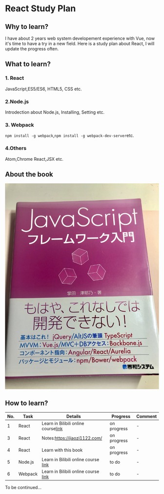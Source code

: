 # React Study Plan

## Why to learn?
I have about 2 years web system developement experience with Vue, now it's time to have a try in a new field.
Here is a study plan about React, I will update the progress often.

## What to learn?
### 1. React
JavaScript,ES5/ES6, HTML5, CSS etc.

### 2.Node.js
Introdection about Node.js, Installing, Setting etc.

### 3. Webpack
`npm install -g webpack`,`npm install -g webpack-dev-server`etc.

### 4.Others
Atom,Chrome React,JSX etc.

## About the book
![1](https://github.com/koshiryo/ReactStudyPlan/blob/master/book.jpg)

## How to learn?
| No.  | Task  |Details   | Progress  | Comment  |
| ------------ | ------------ | ------------ | ------------ | ------------ |
| 1  |React  |Learn in Bilibili online course[link](https://www.bilibili.com/video/av37668737?from=search&seid=5639650066295503629 "link") |on progress |-|
| 3 |React  |Notes:https://jiaozi1122.com/ |on progress |-|
| 4 |React  |Learn with this book |on progress |-|
| 5 | Node.js | Learn in Bilibili online course  [link](https://www.bilibili.com/video/av75396447?from=search&seid=5639650066295503629 "link") |  to do |- |
| 6 | Webpack | Learn in Bilibili online course [link](https://www.bilibili.com/video/av51174155?from=search&seid=5639650066295503629 "link")  |  to do |- |

To be continued...
